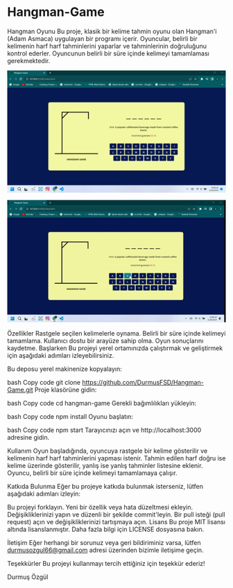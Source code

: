 # Hangman-Game

Hangman Oyunu
Bu proje, klasik bir kelime tahmin oyunu olan Hangman'i (Adam Asmaca) uygulayan bir programı içerir. Oyuncular, belirli bir kelimenin harf harf tahminlerini yaparlar ve tahminlerinin doğruluğunu kontrol ederler. Oyuncunun belirli bir süre içinde kelimeyi tamamlaması gerekmektedir.

<img src="ekran.png">

![](ezgif.com-gif-maker.gif)

Özellikler
Rastgele seçilen kelimelerle oynama.
Belirli bir süre içinde kelimeyi tamamlama.
Kullanıcı dostu bir arayüze sahip olma.
Oyun sonuçlarını kaydetme.
Başlarken
Bu projeyi yerel ortamınızda çalıştırmak ve geliştirmek için aşağıdaki adımları izleyebilirsiniz.

Bu deposu yerel makinenize kopyalayın:

bash
Copy code
git clone https://github.com/DurmusFSD/Hangman-Game.git
Proje klasörüne gidin:

bash
Copy code
cd hangman-game
Gerekli bağımlılıkları yükleyin:

bash
Copy code
npm install
Oyunu başlatın:

bash
Copy code
npm start
Tarayıcınızı açın ve http://localhost:3000 adresine gidin.

Kullanım
Oyun başladığında, oyuncuya rastgele bir kelime gösterilir ve kelimenin harf harf tahminlerini yapması istenir. Tahmin edilen harf doğru ise kelime üzerinde gösterilir, yanlış ise yanlış tahminler listesine eklenir. Oyuncu, belirli bir süre içinde kelimeyi tamamlamaya çalışır.

Katkıda Bulunma
Eğer bu projeye katkıda bulunmak isterseniz, lütfen aşağıdaki adımları izleyin:

Bu projeyi forklayın.
Yeni bir özellik veya hata düzeltmesi ekleyin.
Değişikliklerinizi yapın ve düzenli bir şekilde commit'leyin.
Bir pull isteği (pull request) açın ve değişikliklerinizi tartışmaya açın.
Lisans
Bu proje MIT lisansı altında lisanslanmıştır. Daha fazla bilgi için LICENSE dosyasına bakın.

İletişim
Eğer herhangi bir sorunuz veya geri bildiriminiz varsa, lütfen durmusozgul66@gmail.com adresi üzerinden bizimle iletişime geçin.

Teşekkürler
Bu projeyi kullanmayı tercih ettiğiniz için teşekkür ederiz!

Durmuş Özgül
